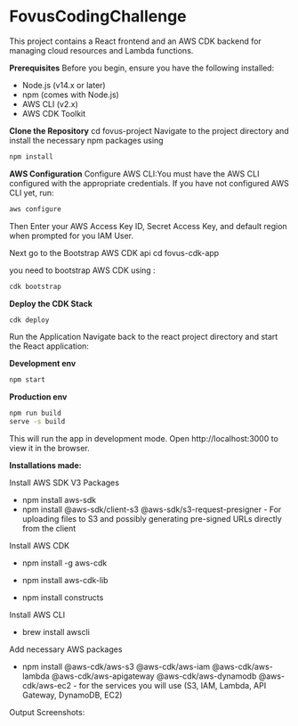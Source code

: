 # FovusCodingChallenge

This project contains a React frontend and an AWS CDK backend for managing cloud resources and Lambda functions. 

**Prerequisites**
Before you begin, ensure you have the following installed:
- Node.js (v14.x or later)
- npm (comes with Node.js)
- AWS CLI (v2.x)
- AWS CDK Toolkit

**Clone the Repository**
cd fovus-project
Navigate to the project directory and install the necessary npm packages using 

``` bash
npm install
```

**AWS Configuration**
Configure AWS CLI:You must have the AWS CLI configured with the appropriate credentials. If you have not configured AWS CLI yet, run:

```bash
aws configure
```

Then Enter your AWS Access Key ID, Secret Access Key, and default region when prompted for you IAM User.

Next go to the Bootstrap AWS CDK api
cd fovus-cdk-app <br />

you need to bootstrap AWS CDK using : 
```bash
cdk bootstrap
```

**Deploy the CDK Stack**
```bash
cdk deploy
```

Run the Application
Navigate back to the react project directory and start the React application:

**Development env** <br />
```bash
npm start
```
**Production env** <br />

```bash
npm run build
serve -s build
```

This will run the app in development mode. Open http://localhost:3000 to view it in the browser.

**Installations made:**

Install AWS SDK V3 Packages
- npm install aws-sdk
- npm install @aws-sdk/client-s3 @aws-sdk/s3-request-presigner - For uploading files to S3 and possibly generating pre-signed URLs directly from the client

Install AWS CDK
- npm install -g aws-cdk

- npm install aws-cdk-lib
- npm install constructs

Install AWS CLI
- brew install awscli

Add necessary AWS packages
- npm install @aws-cdk/aws-s3 @aws-cdk/aws-iam @aws-cdk/aws-lambda @aws-cdk/aws-apigateway @aws-cdk/aws-dynamodb @aws-cdk/aws-ec2   - for the services you will use (S3, IAM, Lambda, API Gateway, DynamoDB, EC2)

Output Screenshots:
